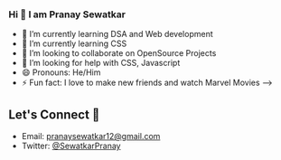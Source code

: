 ### Hi 👋 I am Pranay Sewatkar



- 🔭 I’m currently learning DSA and Web development
- 🌱 I’m currently learning CSS 
- 👯 I’m looking to collaborate on OpenSource Projects
- 🤔 I’m looking for help with CSS, Javascript
- 😄 Pronouns: He/Him
- ⚡ Fun fact: I love to make new friends and watch Marvel Movies
-->
## Let's Connect 🤝
- Email: pranaysewatkar12@gmail.com
- Twitter: [@SewatkarPranay](https://twitter.com/github.com/PranaySewatkar)
